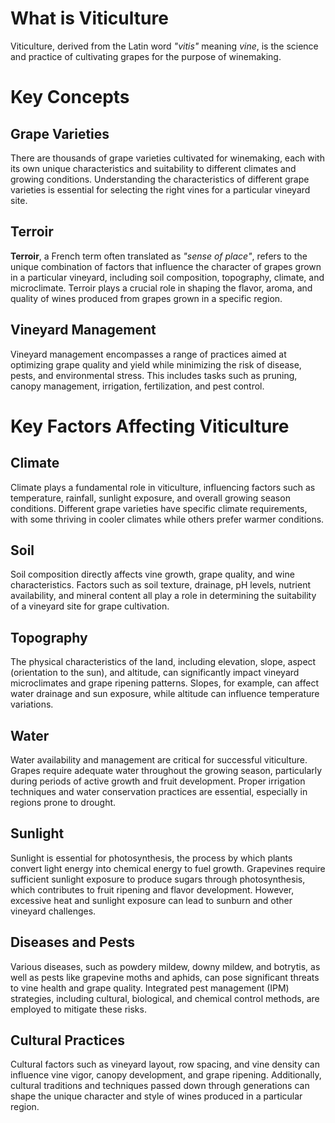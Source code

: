 # What is Viticulture
Viticulture, derived from the Latin word *"vitis"* meaning *vine*, is the science and practice of cultivating grapes for the purpose of winemaking. 

# Key Concepts
## Grape Varieties
There are thousands of grape varieties cultivated for winemaking, each with its own unique characteristics and suitability to different climates and growing conditions. Understanding the characteristics of different grape varieties is essential for selecting the right vines for a particular vineyard site.

## Terroir
**Terroir**, a French term often translated as *"sense of place"*, refers to the unique combination of factors that influence the character of grapes grown in a particular vineyard, including soil composition, topography, climate, and microclimate. Terroir plays a crucial role in shaping the flavor, aroma, and quality of wines produced from grapes grown in a specific region.

## Vineyard Management
Vineyard management encompasses a range of practices aimed at optimizing grape quality and yield while minimizing the risk of disease, pests, and environmental stress. This includes tasks such as pruning, canopy management, irrigation, fertilization, and pest control.

# Key Factors Affecting Viticulture
## Climate
Climate plays a fundamental role in viticulture, influencing factors such as temperature, rainfall, sunlight exposure, and overall growing season conditions. Different grape varieties have specific climate requirements, with some thriving in cooler climates while others prefer warmer conditions.

## Soil
Soil composition directly affects vine growth, grape quality, and wine characteristics. Factors such as soil texture, drainage, pH levels, nutrient availability, and mineral content all play a role in determining the suitability of a vineyard site for grape cultivation.

## Topography
The physical characteristics of the land, including elevation, slope, aspect (orientation to the sun), and altitude, can significantly impact vineyard microclimates and grape ripening patterns. Slopes, for example, can affect water drainage and sun exposure, while altitude can influence temperature variations.
## Water
Water availability and management are critical for successful viticulture. Grapes require adequate water throughout the growing season, particularly during periods of active growth and fruit development. Proper irrigation techniques and water conservation practices are essential, especially in regions prone to drought.

## Sunlight
Sunlight is essential for photosynthesis, the process by which plants convert light energy into chemical energy to fuel growth. Grapevines require sufficient sunlight exposure to produce sugars through photosynthesis, which contributes to fruit ripening and flavor development. However, excessive heat and sunlight exposure can lead to sunburn and other vineyard challenges.

## Diseases and Pests
Various diseases, such as powdery mildew, downy mildew, and botrytis, as well as pests like grapevine moths and aphids, can pose significant threats to vine health and grape quality. Integrated pest management (IPM) strategies, including cultural, biological, and chemical control methods, are employed to mitigate these risks.

## Cultural Practices
Cultural factors such as vineyard layout, row spacing, and vine density can influence vine vigor, canopy development, and grape ripening. Additionally, cultural traditions and techniques passed down through generations can shape the unique character and style of wines produced in a particular region.